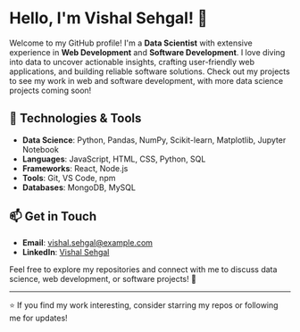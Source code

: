 # Hello, I'm Vishal Sehgal! 👋

Welcome to my GitHub profile! I'm a **Data Scientist** with extensive experience in **Web Development** and **Software Development**. I love diving into data to uncover actionable insights, crafting user-friendly web applications, and building reliable software solutions. Check out my projects to see my work in web and software development, with more data science projects coming soon!

## 🔧 Technologies & Tools
- **Data Science**: Python, Pandas, NumPy, Scikit-learn, Matplotlib, Jupyter Notebook
- **Languages**: JavaScript, HTML, CSS, Python, SQL
- **Frameworks**: React, Node.js
- **Tools**: Git, VS Code, npm
- **Databases**: MongoDB, MySQL


## 📫 Get in Touch
- **Email**: [vishal.sehgal@example.com](mailto:vishalsehgal414@gmail.com)
- **LinkedIn**: [Vishal Sehgal](https://www.linkedin.com/in/iamvishalsehgal) 

Feel free to explore my repositories and connect with me to discuss data science, web development, or software projects! 🚀

---
⭐️ If you find my work interesting, consider starring my repos or following me for updates!

